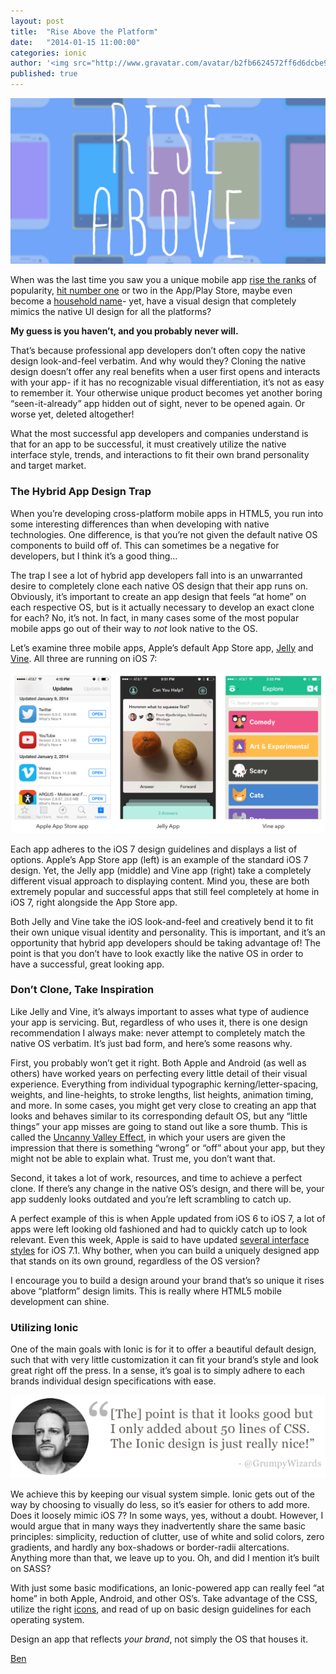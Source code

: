 ```yaml
---
layout: post
title:  "Rise Above the Platform"
date:   "2014-01-15 11:00:00"
categories: ionic
author: '<img src="http://www.gravatar.com/avatar/b2fb6624572ff6d6dcbe98bd787b9e9b.png?s=48&amp;d=mm" class="author-icon"><a href="http://twitter.com/helloimben" target="_blank">@helloimben</a>'
published: true
---
```


<img class="showcase-image" src="/img/blog/rise-above.png">

<p>When was the last time you saw you a unique mobile app <a href="http://www.snapchat.com/" target="_blank">rise the ranks</a> of popularity, <a href="https://vine.co/" target="_blank">hit number one</a> or two in the App/Play Store, maybe even become a <a href="https://about.twitter.com/" target="_blank">household name</a>- yet, have a visual design that completely mimics the native UI design for all the platforms?</p>

<p><strong>My guess is you haven’t, and you probably never will.</strong></p>

<p>That’s because professional app developers don’t often copy the native design look-and-feel verbatim. And why would they? Cloning the native design doesn’t offer any real benefits when a user first opens and interacts with your app- if it has no recognizable visual differentiation, it’s not as easy to remember it. Your otherwise unique product becomes yet another boring “seen-it-already” app hidden out of sight, never to be opened again. Or worse yet, deleted altogether!</p>

<p>What the most successful app developers and companies understand is that for an app to be successful, it must creatively utilize the native interface style, trends, and interactions to fit their own brand personality and target market.</p>

<h3>The Hybrid App Design Trap</h3>

<p>When you’re developing cross-platform mobile apps in HTML5, you run into some interesting differences than when developing with native technologies. One difference, is that you’re not given the default native OS components to build off of. This can sometimes be a negative for developers, but I think it’s a good thing...</p>

<p>The trap I see a lot of hybrid app developers fall into is an unwarranted desire to completely clone each native OS design that their app runs on. Obviously, it’s important to create an app design that feels “at home” on each respective OS, but is it actually necessary to develop an exact clone for each? No, it’s not. In fact, in many cases some of the most popular mobile apps go out of their way to <i>not</i> look native to the OS.</p>

<p>Let’s examine three mobile apps, Apple’s default App Store app, <a href="http://jelly.co/" target="_blank">Jelly</a> and <a href="https://vine.co/" target="_blank">Vine</a>. All three are running on iOS 7:</p>

<img class="body-image" src="/img/blog/phone-comparison.png">

<p>Each app adheres to the iOS 7 design guidelines and displays a list of options. Apple’s App Store app (left) is an example of the standard iOS 7 design. Yet, the Jelly app (middle) and Vine app (right) take a completely different visual approach to displaying content. Mind you, these are both extremely popular and successful apps that still feel completely at home in iOS 7, right alongside the App Store app.</p>

<p>Both Jelly and Vine take the iOS look-and-feel and creatively bend it to fit their own unique visual identity and personality. This is important, and it’s an opportunity that hybrid app developers should be taking advantage of! The point is that you don’t have to look exactly like the native OS in order to have a successful, great looking app.</p>

<h3>Don’t Clone, Take Inspiration</h3>

<p>Like Jelly and Vine, it’s always important to asses what type of audience your app is servicing. But, regardless of who uses it, there is one design recommendation I always make: never attempt to completely match the native OS verbatim. It’s just bad form, and here’s some reasons why.</p>

<p>First, you probably won’t get it right. Both Apple and Android (as well as others) have worked years on perfecting every little detail of their visual experience. Everything from individual typographic kerning/letter-spacing, weights, and line-heights, to stroke lengths, list heights, animation timing, and more. In some cases, you might get very close to creating an app that looks and behaves similar to its corresponding default OS, but any “little things” your app misses are going to stand out like a sore thumb. This is called the <a href="http://en.wikipedia.org/wiki/Uncanny_valley" target="_blank">Uncanny Valley Effect</a>, in which your users are given the impression that there is something “wrong” or “off” about your app, but they might not be able to explain what. Trust me, you don’t want that.</p>

<p>Second, it takes a lot of work, resources, and time to achieve a perfect clone. If there’s any change in the native OS’s design, and there will be, your app suddenly looks outdated and you’re left scrambling to catch up.</p>

<p>A perfect example of this is when Apple updated from iOS 6 to iOS 7, a lot of apps were left looking old fashioned and had to quickly catch up to look relevant. Even this week, Apple is said to have updated <a href="http://techcrunch.com/2014/01/07/apple-ios-7-1-beta-3-new-screens-buttons/" target="_blank">several interface styles</a> for iOS 7.1. Why bother, when you can build a uniquely designed app that stands on its own ground, regardless of the OS version?</p>

<p>I encourage you to build a design around your brand that’s so unique it rises above “platform” design limits. This is really where HTML5 mobile development can shine.</p>

<h3>Utilizing Ionic</h3>

<p>One of the main goals with Ionic is for it to offer a beautiful default design, such that with very little customization it can fit your brand’s style and look great right off the press. In a sense, it’s goal is to simply adhere to each brands individual design specifications with ease.</p>

<a href="https://twitter.com/GrumpyWizards/status/419428232682020864" target="_blank"><img class="body-image" src="/img/blog/quote.png"></a>

<p>We achieve this by keeping our visual system simple. Ionic gets out of the way by choosing to visually do less, so it’s easier for others to add more. Does it loosely mimic iOS 7? In some ways, yes, without a doubt. However, I would argue that in many ways they inadvertently share the same basic principles: simplicity, reduction of clutter, use of white and solid colors, zero gradients, and hardly any box-shadows or border-radii altercations. Anything more than that, we leave up to you. Oh, and did I mention it’s built on SASS?</p>

<p>With just some basic modifications, an Ionic-powered app can really feel “at home” in both Apple,  Android, and other OS’s. Take advantage of the CSS, utilize the right <a href="http://ionicons.com" target="_blank">icons</a>, and read of up on basic design guidelines for each operating system.</p>

<p>Design an app that reflects <i>your brand</i>, not simply the OS that houses it.</p>

<p><a href="http://twitter.com/helloimben">Ben</a></p>
